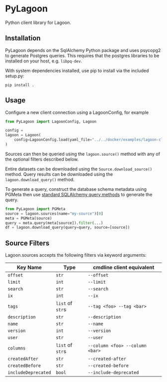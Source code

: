 # PyLagoon

Python client library for Lagoon.

## Installation

PyLagoon depends on the SqlAlchemy Python package and uses psycopg2 to generate Postgres queries.
This requires that the postgres libraries to be installed on your host, e.g. `libpq-dev`.

With system dependencies installed, use pip to install via the included setup.py:

    pip install .

## Usage

Configure a new client connection using a LagoonConfig, for example

```python
from PyLagoon import LagoonConfig, Lagoon

config = 
lagoon = Lagoon(
    config=LagoonConfig.load(yaml_file="../../docker/examples/lagoon-client.yaml")
)

```

Sources can then be queried using the `lagoon.source()` method with any of the optional filters described below.

Entire datasets can be downloaded using the `Source.download_source()` method. Query results can be
downloaded using the `lagoon.download_query()` method.

To generate a query, construct the database schema metadata using PGMeta then use [standard SQLAlchemy query methods](https://docs.sqlalchemy.org/en/13/orm/query.html) to generate the query.

```python
from PyLagoon import PGMeta
source = lagoon.sources(name="my-source")[0]
meta = PGMeta(source)
query = meta.query(meta[source]).filter(...)
df = lagoon.download_query(query=query, source=[source])
```

## Source Filters

Lagoon.sources accepts the following filters via keyword arguments:

| Key Name               | Type              | cmdline client equivalent                     |
| ---------------------- | -------------     | ----------------------------          |
| `offset`               | `str`             | `--offset`                            |
| `limit`                | `int`             | `--limit`                             |
| `search`               | `str`             | `--search`                            |
| `ix`                   | `int`             | `--ix`                                |
| `tags`                 | `list` of `str`s  | `--tag <foo> --tag <bar>`             |
| `description`          | `str`             | `--description`                       |
| `name`                 | `str`             | `--name`                              |
| `version`              | `int`             | `--version`                           |
| `user`                 | `str`             | `--user`                              |
| `columns`              | `list` of `str`s  | `--column <foo> --column <bar>`       |
| `createdAfter`         | `str`             | `--created-after`                     |
| `createdBefore`        | `str`             | `--created-before`                    |
| `includeDeprecated`    | `bool`            | `--include-deprecated`                |
